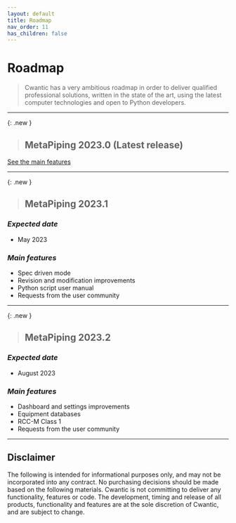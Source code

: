 ```yaml
---
layout: default
title: Roadmap
nav_order: 11
has_children: false
---
```


# Roadmap

>Cwantic has a very ambitious roadmap in order to deliver qualified professional solutions, written in the state of the art, using the latest computer technologies and open to Python developers.

---

{: .new }
>## MetaPiping 2023.0 (Latest release)

[See the main features](https://documentation.metapiping.com/WhatsNew/2023_0.html)

---

{: .new }
>## MetaPiping 2023.1

### *Expected date*

* May 2023

### *Main features*

* Spec driven mode
* Revision and modification improvements
* Python script user manual
* Requests from the user community

---

{: .new }
>## MetaPiping 2023.2

### *Expected date*

* August 2023

### *Main features*

* Dashboard and settings improvements
* Equipment databases
* RCC-M Class 1
* Requests from the user community

---

## Disclaimer

The following is intended for informational purposes only, and may not be incorporated into any contract. No purchasing decisions should be made based on the following materials. Cwantic is not committing to deliver any functionality, features or code. The development, timing and release of all products, functionality and features are at the sole discretion of Cwantic, and are subject to change.

